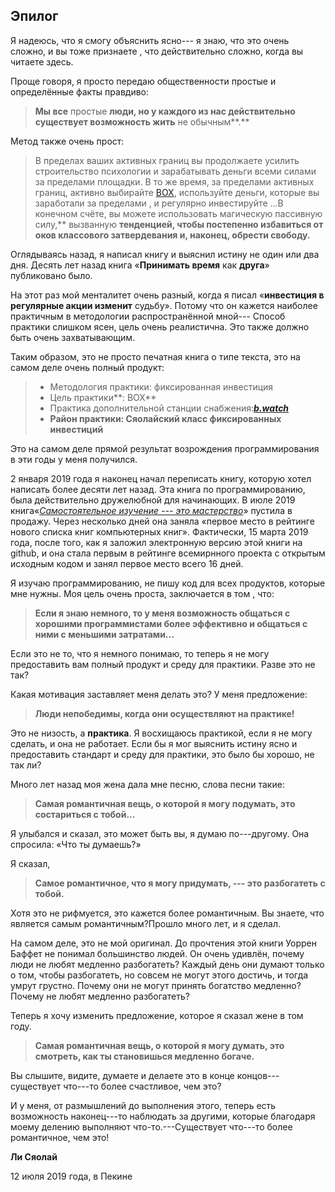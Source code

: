 ## Эпилог

Я надеюсь, что я смогу объяснить ясно--- я знаю, что это очень сложно, и вы тоже признаете , что действительно сложно, когда вы читаете здесь.

Проще говоря, я просто передаю общественности простые и определённые факты правдиво:

> **Мы все** простые **люди, но у каждого из нас действительно существует возможность жить** не обычным**.**

Метод также очень прост:

> В пределах ваших активных границ вы продолжаете усилить строительство психологии и зарабатывать деньги всеми силами за пределами площадки. В то же время, за пределами активных границ, активно выбирайте [BOX](https://b.watch/), используйте деньги, которые вы заработали за пределами , и регулярно инвестируйте \...В конечном счёте, вы можете использовать магическую пассивную силу,** вызванную **тенденцией, чтобы постепенно избавиться от оков классового затвердевания и, наконец, обрести свободу.**

Оглядываясь назад, я написал книгу и выяснил истину не один или два дня. Десять лет назад книга «**Принимать время** как **друга**» публиковано было.

На этот раз мой менталитет очень разный, когда я писал «**инвестиция в регулярные акции изменит** судьбу». Потому что он кажется наиболее практичным в методологии распространённой мной--- Способ практики слишком ясен, цель очень реалистична. Это также должно быть очень захватывающим.

Таким образом, это не просто печатная книга о типе текста, это на самом деле очень полный продукт:

>- Методология практики: фиксированная инвестиция
>- Цель практики**: BOX**
>- Практика дополнительной станции снабжения:**[*b.watch*](https://b.watch/)**
>- **Район практики: Сяолайский класс фиксированных инвестиций**

Это на самом деле прямой результат возрождения программирования в эти годы у меня получился.

2 января 2019 года я наконец начал переписать книгу, которую хотел написать более десяти лет назад. Эта книга по программированию, была действительно дружелюбной для начинающих. В июле 2019 книга«*[Самостоятельное изучение --- это мастерство](https://github.com/selfteaching/the-craft-of-selfteaching)*» пустила в продажу. Через несколько дней она заняла «первое место в рейтинге нового списка книг компьютерных книг». Фактически, 15 марта 2019 года, после того, как я заложил электронную версию этой книги на github, и она стала первым в рейтинге всемирнного проекта с открытым исходным кодом и занял первое место всего 16 дней.

Я изучаю программированию, не пишу код для всех продуктов, которые мне нужны. Моя цель очень проста, заключается в том , что:

> **Если я знаю немного, то у меня возможность общаться с хорошими программистами более эффективно и общаться с ними с меньшими затратами\...**

Если это не то, что я немного понимаю, то теперь я не могу предоставить вам полный продукт и среду для практики. Разве это не так?

Какая мотивация заставляет меня делать это? У меня предложение:

> **Люди непобедимы, когда они осуществляют на практике!**

Это не низость, а **практика**. Я восхищаюсь практикой, если я не могу сделать, и она не работает. Если бы я мог выяснить истину ясно и предоставить стандарт и среду для практики, это было бы хорошо, не так ли?

Много лет назад моя жена дала мне песню, слова песни такие:

> **Самая романтичная вещь, о которой я могу подумать, это состариться с тобой\...**

Я улыбался и сказал, это может быть вы, я думаю по---другому. Она спросила: «Что ты думаешь?»

Я сказал,

> **Самое романтичное, что я могу придумать, --- это разбогатеть с тобой.**

Хотя это не рифмуется, это кажется более романтичным. Вы знаете, что является самым романтичным?Прошло много лет, и я сделал.

На самом деле, это не мой оригинал. До прочтения этой книги Уоррен Баффет не понимал большинство людей. Он очень удивлён, почему люди не любят медленно разбогатеть? Каждый день они думают только о том, чтобы разбогатеть, но совсем не могут этого достичь, и тогда умрут грустно. Почему они не могут принять богатство медленно? Почему не любят медленно разбогатеть?

Теперь я хочу изменить предложение, которое я сказал жене в том году.

> **Самая романтичная вещь, о которой я могу думать, это смотреть, как ты становишься медленно богаче.**

Вы слышите, видите, думаете и делаете это в конце концов--- существует что---то более счастливое, чем это?

И у меня, от размышлений до выполнения этого, теперь есть возможность наконец---то наблюдать за другими, которые благодаря моему делению выполняют что-то.---Существует что---то более романтичное, чем это!

**Ли Сяолай**

12 июля 2019 года, в Пекине